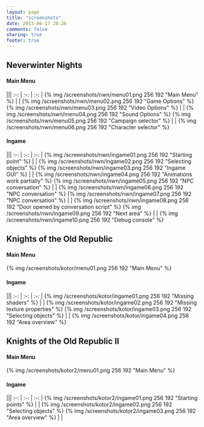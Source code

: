 ```yaml
---
layout: page
title: "screenshots"
date: 2013-06-17 20:26
comments: false
sharing: true
footer: true
---
```


## Neverwinter Nights ##

#### Main Menu ####

|||
:-: | :-: | :-: |
{% img /screenshots/nwn/menu01.png 256 192 "Main Menu" %}         | | {% img /screenshots/nwn/menu02.png 256 192 "Game Options" %}
{% img /screenshots/nwn/menu03.png 256 192 "Video Options" %}     | | {% img /screenshots/nwn/menu04.png 256 192 "Sound Options" %}
{% img /screenshots/nwn/menu05.png 256 192 "Campaign selector" %} | | {% img /screenshots/nwn/menu06.png 256 192 "Character selector" %}

#### Ingame ####

|||
:-: | :-: | :-: |
{% img /screenshots/nwn/ingame01.png 256 192 "Starting point" %}   | | {% img /screenshots/nwn/ingame02.png 256 192 "Selecting objects" %}
{% img /screenshots/nwn/ingame03.png 256 192 "Ingame GUI" %}       | | {% img /screenshots/nwn/ingame04.png 256 192 "Animations work partially" %}
{% img /screenshots/nwn/ingame05.png 256 192 "NPC conversation" %} | | {% img /screenshots/nwn/ingame06.png 256 192 "NPC conversation" %}
{% img /screenshots/nwn/ingame07.png 256 192 "NPC conversation" %} | | {% img /screenshots/nwn/ingame08.png 256 192 "Door opened by conversation script" %}
{% img /screenshots/nwn/ingame09.png 256 192 "Next area" %}        | | {% img /screenshots/nwn/ingame10.png 256 192 "Debug console" %}

## Knights of the Old Republic ##

#### Main Menu ####

{% img /screenshots/kotor/menu01.png 256 192 "Main Menu" %}

#### Ingame ####

|||
:-: | :-: | :-: |
{% img /screenshots/kotor/ingame01.png 256 192 "Missing shaders" %}   | | {% img /screenshots/kotor/ingame02.png 256 192 "Missing texture properties" %}
{% img /screenshots/kotor/ingame03.png 256 192 "Selecting objects" %} | | {% img /screenshots/kotor/ingame04.png 256 192 "Area overview" %}

## Knights of the Old Republic II ##

#### Main Menu ####

{% img /screenshots/kotor2/menu01.png 256 192 "Main Menu" %}

#### Ingame ####

|||
:-: | :-: | :-: |
{% img /screenshots/kotor2/ingame01.png 256 192 "Starting points" %} | | {% img /screenshots/kotor2/ingame02.png 256 192 "Selecting objects" %}
{% img /screenshots/kotor2/ingame03.png 256 192 "Area overview" %}   | |
